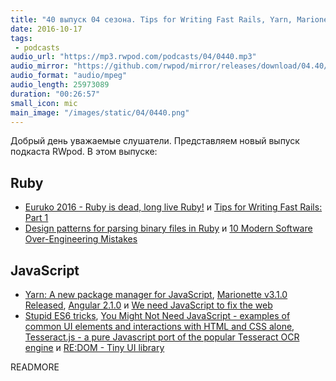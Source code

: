 ```yaml
---
title: "40 выпуск 04 сезона. Tips for Writing Fast Rails, Yarn, Marionette v3.1.0, You Might Not Need JavaScript, RE:DOM и прочее"
date: 2016-10-17
tags:
 - podcasts
audio_url: "https://mp3.rwpod.com/podcasts/04/0440.mp3"
audio_mirror: "https://github.com/rwpod/mirror/releases/download/04.40/0440.mp3"
audio_format: "audio/mpeg"
audio_length: 25973089
duration: "00:26:57"
small_icon: mic
main_image: "/images/static/04/0440.png"
---
```


Добрый день уважаемые слушатели. Представляем новый выпуск подкаста RWpod. В этом выпуске:

## Ruby

 - [Euruko 2016 - Ruby is dead, long live Ruby!](http://dev.mikamai.com/post/151608679809/euruko-2016-ruby-is-dead-long-live-ruby) и [Tips for Writing Fast Rails: Part 1](http://www.ombulabs.com/blog/performance/rails/writing-fast-rails.html)
 - [Design patterns for parsing binary files in Ruby](http://t-a-w.blogspot.com/2016/10/design-patterns-for-parsing-binary.html) и [10 Modern Software Over-Engineering Mistakes](https://medium.com/@rdsubhas/10-modern-software-engineering-mistakes-bc67fbef4fc8)

## JavaScript

 - [Yarn: A new package manager for JavaScript](https://code.facebook.com/posts/1840075619545360), [Marionette v3.1.0 Released](http://blog.marionettejs.com/2016/10/13/v310-release/index.html), [Angular 2.1.0](http://angularjs.blogspot.com/2016/10/angular-210-now-available.html) и [We need JavaScript to fix the web](https://www.christianheilmann.com/2016/10/14/we-need-javascript-to-fix-the-web/)
 - [Stupid ES6 tricks](https://engineering.haus.com/dumb-es6-tricks-53ecadd1b29f), [You Might Not Need JavaScript - examples of common UI elements and interactions with HTML and CSS alone](http://youmightnotneedjs.com/), [Tesseract.js - a pure Javascript port of the popular Tesseract OCR engine](http://tesseract.projectnaptha.com/) и [RE:DOM - Tiny UI library](https://redom.js.org/)

READMORE
